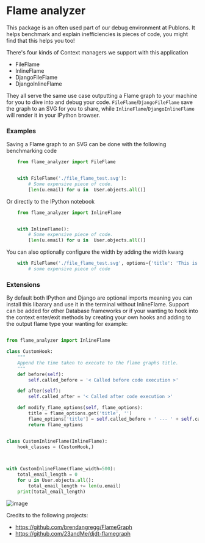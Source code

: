 # Flame analyzer

This package is an often used part of our debug environment at Publons.
It helps benchmark and explain inefficiencies is pieces of code,
you might find that this helps you too!


There's four kinds of Context managers we support with this application

- FileFlame
- InlineFlame
- DjangoFileFlame
- DjangoInlineFlame

They all serve the same use case outputting a Flame graph to your
machine for you to dive into and debug your code. `FileFlame`/`DjangoFileFlame` save the graph
to an SVG for you to share, while `InlineFlame`/`DjangoInlineFlame` will render it in
your IPython browser.


### Examples


Saving a Flame graph to an SVG can be done with the following benchmarking code

```Python
    from flame_analyzer import FileFlame


    with FileFlame('./file_flame_test.svg'):
        # Some expensive piece of code.
        [len(u.email) for u in  User.objects.all()]
```

Or directly to the IPython notebook

```Python
    from flame_analyzer import InlineFlame


    with InlineFlame():
        # Some expensive piece of code.
        [len(u.email) for u in  User.objects.all()]
```


You can also optionally configure the width by adding the width kwarg

```Python
    with FileFlame('./file_flame_test.svg', options={'title': 'This is my test title'}):
        # some expensive piece of code
```

### Extensions

By default both IPython and Django are optional imports meaning you can install this libarary and use it in the terminal without InlineFlame. Support can be added for other Database frameworks or if your wanting to hook into the context enter/exit methods by creating your own hooks and adding to the output flame type your wanting for example:

```Python

from flame_analyzer import InlineFlame

class CustomHook:
    """
    Append the time taken to execute to the flame graphs title.
    """
    def before(self):
        self.called_before = '< Called before code execution >'

    def after(self):
        self.called_after = '< Called after code execution >'

    def modify_flame_options(self, flame_options):
        title = flame_options.get('title', '')
        flame_options['title'] = self.called_before + ' --- ' + self.called_after
        return flame_options


class CustomInlineFlame(InlineFlame):
    hook_classes = (CustomHook,)

    

with CustomInlineFlame(flame_width=500):
    total_email_length = 0
    for u in User.objects.all():
        total_email_length += len(u.email)
    print(total_email_length)
```

![image](https://user-images.githubusercontent.com/6813352/67134922-471fbf80-f271-11e9-9ed7-b31354af6ab2.png)

Credits to the following projects:
 - https://github.com/brendangregg/FlameGraph
 - https://github.com/23andMe/djdt-flamegraph
